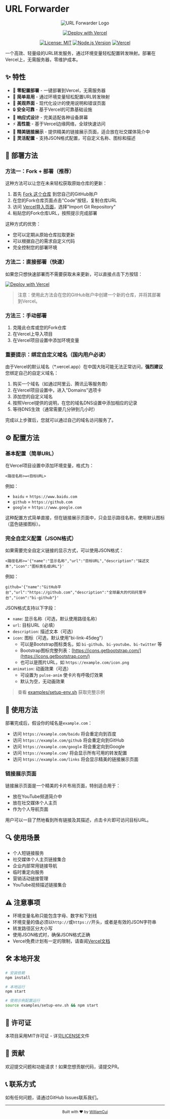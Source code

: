 # URL Forwarder

<div align="center">

![URL Forwarder Logo](https://img.shields.io/badge/URL-Forwarder-3a86ff?style=for-the-badge&logo=vercel&logoColor=white)

[![Deploy with Vercel](https://vercel.com/button)](https://vercel.com/new/clone?repository-url=https://github.com/WilliamCuiX/url-forwarder&project-name=my-url-forwarder&repository-name=my-url-forwarder)

[![License: MIT](https://img.shields.io/badge/License-MIT-yellow.svg?style=flat-square)](https://opensource.org/licenses/MIT)
[![Node.js Version](https://img.shields.io/badge/node-%3E%3D14.x-brightgreen?style=flat-square)](https://nodejs.org/)
[![Vercel](https://img.shields.io/badge/Vercel-Ready-black?style=flat-square&logo=vercel)](https://vercel.com)

</div>

一个高效、轻量级的URL转发服务，通过环境变量轻松配置转发映射。部署在Vercel上，无需服务器，零维护成本。

## ✨ 特性

- 🚀 **零配置部署** - 一键部署到Vercel，无需服务器
- 🔗 **简单易用** - 通过环境变量轻松配置URL转发映射
- 🎨 **美观界面** - 现代化设计的使用说明和错误页面
- 🔒 **安全可靠** - 基于Vercel的可靠基础设施
- 📱 **响应式设计** - 完美适配各种设备屏幕
- ⚡ **高性能** - 基于Vercel边缘网络，全球快速访问
- 🌈 **精美链接展示** - 提供精美的链接展示页面，适合放在社交媒体简介中
- 🔄 **灵活配置** - 支持JSON格式配置，可自定义名称、图标和描述

## 🚀 部署方法

### 方法一：Fork + 部署（推荐）

这种方法可以让您在未来轻松获取原始仓库的更新：

1. 首先 [Fork 这个仓库](https://github.com/WilliamCuiX/url-forwarder/fork) 到您自己的GitHub账户
2. 在您的Fork仓库页面点击"Code"按钮，复制仓库URL
3. 访问 [Vercel导入页面](https://vercel.com/new)，选择"Import Git Repository"
4. 粘贴您的Fork仓库URL，按照提示完成部署

这种方式的优势：
- 您可以定期从原始仓库拉取更新
- 可以根据自己的需求自定义代码
- 完全控制您的部署环境

### 方法二：直接部署（快速）

如果您只想快速部署而不需要获取未来更新，可以直接点击下方按钮：

[![Deploy with Vercel](https://vercel.com/button)](https://vercel.com/new/clone?repository-url=https://github.com/WilliamCuiX/url-forwarder&project-name=my-url-forwarder&repository-name=my-url-forwarder)

> 注意：使用此方法会在您的GitHub账户中创建一个新的仓库，并将其部署到Vercel。

### 方法三：手动部署

1. 克隆此仓库或您的Fork仓库
2. 在Vercel上导入项目
3. 在Vercel项目设置中添加环境变量

### 重要提示：绑定自定义域名（国内用户必读）

由于Vercel的默认域名（*.vercel.app）在中国大陆可能无法正常访问，**强烈建议**您绑定自己的自定义域名：

1. 购买一个域名（如通过阿里云、腾讯云等服务商）
2. 在Vercel项目设置中，进入"Domains"选项卡
3. 添加您的自定义域名
4. 按照Vercel提供的说明，在您的域名DNS设置中添加相应的记录
5. 等待DNS生效（通常需要几分钟到几小时）

完成以上步骤后，您就可以通过自己的域名访问服务了。

## ⚙️ 配置方法

### 基本配置（简单URL）

在Vercel项目设置中添加环境变量，格式为：

```
<路径名称>=<目标URL>
```

例如：

- `baidu` = `https://www.baidu.com`
- `github` = `https://github.com`
- `google` = `https://www.google.com`

这种配置方式简单直接，但在链接展示页面中，只会显示路径名称，使用默认图标（蓝色链接图标）。

### 完全自定义配置（JSON格式）

如果需要完全自定义链接的显示方式，可以使用JSON格式：

```
<路径名称>='{"name":"显示名称","url":"目标URL","description":"描述文本","icon":"图标类名或URL"}'
```

例如：

```
github='{"name":"GitHub平台","url":"https://github.com","description":"全球最大的代码托管平台","icon":"bi-github"}'
```

JSON格式支持以下字段：
- `name`: 显示名称（可选，默认使用路径名称）
- `url`: 目标URL（必填）
- `description`: 描述文本（可选）
- `icon`: 图标（可选，默认使用"bi-link-45deg"）
  - 可以是Bootstrap图标类名，如 `bi-github`、`bi-youtube`、`bi-twitter` 等
  - Bootstrap图标完整列表：[https://icons.getbootstrap.com/](https://icons.getbootstrap.com/)
  - 也可以是图片URL，如 `https://example.com/icon.png`
- `animation`: 动画效果（可选）
  - 可设置为 `pulse-anim` 使卡片有呼吸灯效果
  - 默认为空，无动画效果

> 查看 [examples/setup-env.sh](examples/setup-env.sh) 获取完整示例

## 📖 使用方法

部署完成后，假设你的域名是`example.com`：

- 访问 `https://example.com/baidu` 将会重定向到百度
- 访问 `https://example.com/github` 将会重定向到GitHub
- 访问 `https://example.com/google` 将会重定向到Google
- 访问 `https://example.com/` 将会显示所有可用的转发配置
- 访问 `https://example.com/links` 将会显示精美的链接展示页面

### 链接展示页面

链接展示页面是一个精美的卡片布局页面，特别适合用于：
- 放在YouTube频道简介中
- 放在社交媒体个人主页
- 作为个人导航页面

用户可以一目了然地看到所有链接及其描述，点击卡片即可访问目标URL。

## 🔍 使用场景

- 个人短链接服务
- 社交媒体个人主页链接集合
- 企业内部常用链接导航
- 临时重定向服务
- 营销活动链接管理
- YouTube视频描述链接集合

## ⚠️ 注意事项

- 环境变量名称只能包含字母、数字和下划线
- 环境变量的值必须以`http://`或`https://`开头，或者是有效的JSON字符串
- 转发路径区分大小写
- 使用JSON格式时，确保JSON格式正确
- Vercel免费计划有一定的限制，请查阅[Vercel文档](https://vercel.com/docs/concepts/limits/overview)

## 🛠️ 本地开发

```bash
# 安装依赖
npm install

# 本地运行
npm start

# 使用示例配置运行
source examples/setup-env.sh && npm start
```

## 📄 许可证

本项目采用MIT许可证 - 详见[LICENSE](LICENSE)文件

## 🤝 贡献

欢迎提交问题和功能请求！如果您想贡献代码，请提交PR。

## 📞 联系方式

如有任何问题，请通过GitHub Issues联系我们。

---

<div align="center">
  <sub>Built with ❤️ by <a href="https://github.com/WilliamCuiX">WilliamCui</a></sub>
</div>
